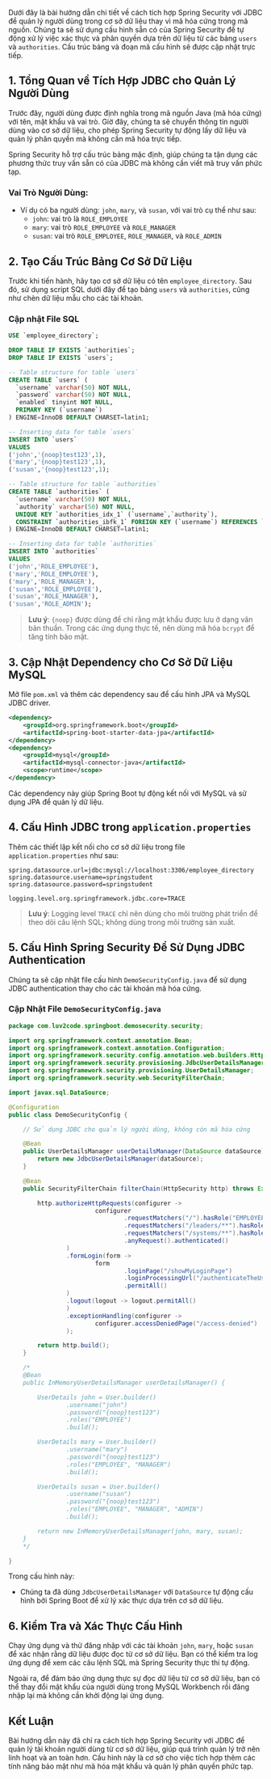 Dưới đây là bài hướng dẫn chi tiết về cách tích hợp Spring Security với JDBC để quản lý người dùng trong cơ sở dữ liệu thay vì mã hóa cứng trong mã nguồn. Chúng ta sẽ sử dụng cấu hình sẵn có của Spring Security để tự động xử lý việc xác thực và phân quyền dựa trên dữ liệu từ các bảng `users` và `authorities`. Cấu trúc bảng và đoạn mã cấu hình sẽ được cập nhật trực tiếp.

## 1. Tổng Quan về Tích Hợp JDBC cho Quản Lý Người Dùng

Trước đây, người dùng được định nghĩa trong mã nguồn Java (mã hóa cứng) với tên, mật khẩu và vai trò. Giờ đây, chúng ta sẽ chuyển thông tin người dùng vào cơ sở dữ liệu, cho phép Spring Security tự động lấy dữ liệu và quản lý phân quyền mà không cần mã hóa trực tiếp.

Spring Security hỗ trợ cấu trúc bảng mặc định, giúp chúng ta tận dụng các phương thức truy vấn sẵn có của JDBC mà không cần viết mã truy vấn phức tạp.

### Vai Trò Người Dùng:
- Ví dụ có ba người dùng: `john`, `mary`, và `susan`, với vai trò cụ thể như sau:
  - `john`: vai trò là `ROLE_EMPLOYEE`
  - `mary`: vai trò `ROLE_EMPLOYEE` và `ROLE_MANAGER`
  - `susan`: vai trò `ROLE_EMPLOYEE`, `ROLE_MANAGER`, và `ROLE_ADMIN`

## 2. Tạo Cấu Trúc Bảng Cơ Sở Dữ Liệu

Trước khi tiến hành, hãy tạo cơ sở dữ liệu có tên `employee_directory`. Sau đó, sử dụng script SQL dưới đây để tạo bảng `users` và `authorities`, cũng như chèn dữ liệu mẫu cho các tài khoản.

### Cập nhật File SQL

```sql
USE `employee_directory`;

DROP TABLE IF EXISTS `authorities`;
DROP TABLE IF EXISTS `users`;

-- Table structure for table `users`
CREATE TABLE `users` (
  `username` varchar(50) NOT NULL,
  `password` varchar(50) NOT NULL,
  `enabled` tinyint NOT NULL,
  PRIMARY KEY (`username`)
) ENGINE=InnoDB DEFAULT CHARSET=latin1;

-- Inserting data for table `users`
INSERT INTO `users` 
VALUES 
('john','{noop}test123',1),
('mary','{noop}test123',1),
('susan','{noop}test123',1);

-- Table structure for table `authorities`
CREATE TABLE `authorities` (
  `username` varchar(50) NOT NULL,
  `authority` varchar(50) NOT NULL,
  UNIQUE KEY `authorities_idx_1` (`username`,`authority`),
  CONSTRAINT `authorities_ibfk_1` FOREIGN KEY (`username`) REFERENCES `users` (`username`)
) ENGINE=InnoDB DEFAULT CHARSET=latin1;

-- Inserting data for table `authorities`
INSERT INTO `authorities` 
VALUES 
('john','ROLE_EMPLOYEE'),
('mary','ROLE_EMPLOYEE'),
('mary','ROLE_MANAGER'),
('susan','ROLE_EMPLOYEE'),
('susan','ROLE_MANAGER'),
('susan','ROLE_ADMIN');
```

> **Lưu ý**: `{noop}` được dùng để chỉ rằng mật khẩu được lưu ở dạng văn bản thuần. Trong các ứng dụng thực tế, nên dùng mã hóa `bcrypt` để tăng tính bảo mật.

## 3. Cập Nhật Dependency cho Cơ Sở Dữ Liệu MySQL

Mở file `pom.xml` và thêm các dependency sau để cấu hình JPA và MySQL JDBC driver.

```xml
<dependency>
    <groupId>org.springframework.boot</groupId>
    <artifactId>spring-boot-starter-data-jpa</artifactId>
</dependency>
<dependency>
    <groupId>mysql</groupId>
    <artifactId>mysql-connector-java</artifactId>
    <scope>runtime</scope>
</dependency>
```

Các dependency này giúp Spring Boot tự động kết nối với MySQL và sử dụng JPA để quản lý dữ liệu.

## 4. Cấu Hình JDBC trong `application.properties`

Thêm các thiết lập kết nối cho cơ sở dữ liệu trong file `application.properties` như sau:

```properties
spring.datasource.url=jdbc:mysql://localhost:3306/employee_directory
spring.datasource.username=springstudent
spring.datasource.password=springstudent

logging.level.org.springframework.jdbc.core=TRACE
```

> **Lưu ý**: Logging level `TRACE` chỉ nên dùng cho môi trường phát triển để theo dõi câu lệnh SQL; không dùng trong môi trường sản xuất.

## 5. Cấu Hình Spring Security Để Sử Dụng JDBC Authentication

Chúng ta sẽ cập nhật file cấu hình `DemoSecurityConfig.java` để sử dụng JDBC authentication thay cho các tài khoản mã hóa cứng. 

### Cập Nhật File `DemoSecurityConfig.java`

```java
package com.luv2code.springboot.demosecurity.security;

import org.springframework.context.annotation.Bean;
import org.springframework.context.annotation.Configuration;
import org.springframework.security.config.annotation.web.builders.HttpSecurity;
import org.springframework.security.provisioning.JdbcUserDetailsManager;
import org.springframework.security.provisioning.UserDetailsManager;
import org.springframework.security.web.SecurityFilterChain;

import javax.sql.DataSource;

@Configuration
public class DemoSecurityConfig {

    // Sử dụng JDBC cho quản lý người dùng, không còn mã hóa cứng

    @Bean
    public UserDetailsManager userDetailsManager(DataSource dataSource) {
        return new JdbcUserDetailsManager(dataSource);
    }

    @Bean
    public SecurityFilterChain filterChain(HttpSecurity http) throws Exception {

        http.authorizeHttpRequests(configurer ->
                        configurer
                                .requestMatchers("/").hasRole("EMPLOYEE")
                                .requestMatchers("/leaders/**").hasRole("MANAGER")
                                .requestMatchers("/systems/**").hasRole("ADMIN")
                                .anyRequest().authenticated()
                )
                .formLogin(form ->
                        form
                                .loginPage("/showMyLoginPage")
                                .loginProcessingUrl("/authenticateTheUser")
                                .permitAll()
                )
                .logout(logout -> logout.permitAll()
                )
                .exceptionHandling(configurer ->
                        configurer.accessDeniedPage("/access-denied")
                );

        return http.build();
    }

    /*
    @Bean
    public InMemoryUserDetailsManager userDetailsManager() {

        UserDetails john = User.builder()
                .username("john")
                .password("{noop}test123")
                .roles("EMPLOYEE")
                .build();

        UserDetails mary = User.builder()
                .username("mary")
                .password("{noop}test123")
                .roles("EMPLOYEE", "MANAGER")
                .build();

        UserDetails susan = User.builder()
                .username("susan")
                .password("{noop}test123")
                .roles("EMPLOYEE", "MANAGER", "ADMIN")
                .build();

        return new InMemoryUserDetailsManager(john, mary, susan);
    }
    */

}
```

Trong cấu hình này:
- Chúng ta đã dùng `JdbcUserDetailsManager` với `DataSource` tự động cấu hình bởi Spring Boot để xử lý xác thực dựa trên cơ sở dữ liệu.

## 6. Kiểm Tra và Xác Thực Cấu Hình

Chạy ứng dụng và thử đăng nhập với các tài khoản `john`, `mary`, hoặc `susan` để xác nhận rằng dữ liệu được đọc từ cơ sở dữ liệu. Bạn có thể kiểm tra log ứng dụng để xem các câu lệnh SQL mà Spring Security thực thi tự động.

Ngoài ra, để đảm bảo ứng dụng thực sự đọc dữ liệu từ cơ sở dữ liệu, bạn có thể thay đổi mật khẩu của người dùng trong MySQL Workbench rồi đăng nhập lại mà không cần khởi động lại ứng dụng.

## Kết Luận

Bài hướng dẫn này đã chỉ ra cách tích hợp Spring Security với JDBC để quản lý tài khoản người dùng từ cơ sở dữ liệu, giúp quá trình quản lý trở nên linh hoạt và an toàn hơn. Cấu hình này là cơ sở cho việc tích hợp thêm các tính năng bảo mật như mã hóa mật khẩu và quản lý phân quyền phức tạp.
